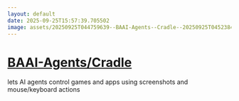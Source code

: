 ```yaml
---
layout: default
date: 2025-09-25T15:57:39.705502
image: assets/20250925T044759639--BAAI-Agents--Cradle--20250925T045238450--cropped.png
---
```


# [BAAI-Agents/Cradle](https://github.com/BAAI-Agents/Cradle)

lets AI agents control games and apps using screenshots and mouse/keyboard actions
